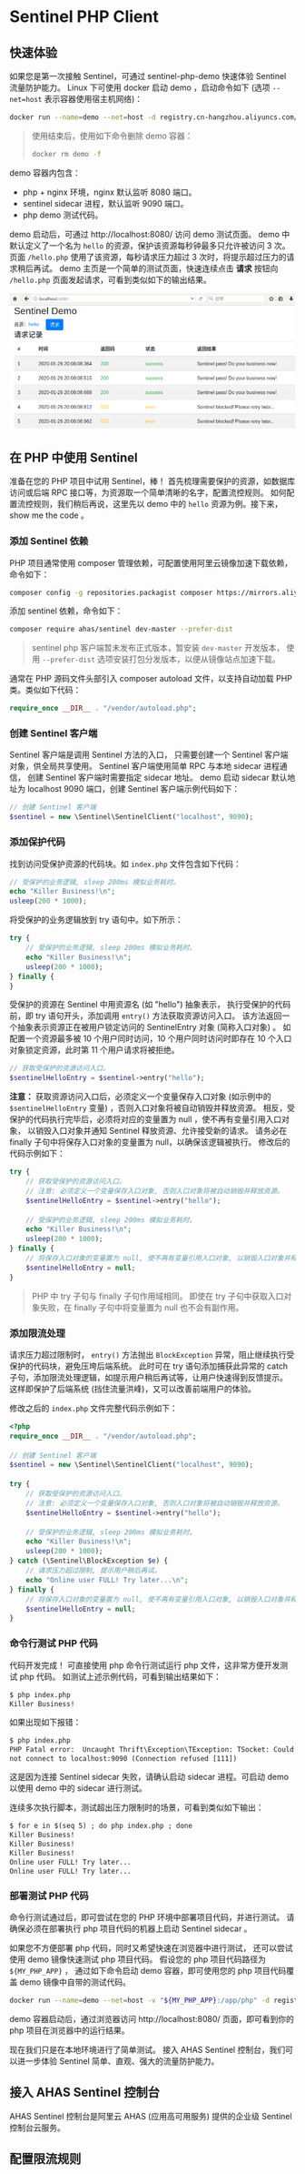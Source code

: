 Sentinel PHP Client
===

## 快速体验

如果您是第一次接触 Sentinel，可通过 sentinel-php-demo 快速体验 Sentinel 流量防护能力。
Linux 下可使用 docker 启动 demo ，启动命令如下 (选项 `--net=host` 表示容器使用宿主机网络)：

```sh
docker run --name=demo --net=host -d registry.cn-hangzhou.aliyuncs.com/ahas/sentinel-php-demo
```

>使用结束后，使用如下命令删除 demo 容器：
>
>```sh
>docker rm demo -f
>```

demo 容器内包含：

* php + nginx 环境，nginx 默认监听 8080 端口。
* sentinel sidecar 进程，默认监听 9090 端口。
* php demo 测试代码。

demo 启动后，可通过 http://localhost:8080/ 访问 demo 测试页面。
demo 中默认定义了一个名为 `hello` 的资源，保护该资源每秒钟最多只允许被访问 3 次。
页面 `/hello.php` 使用了该资源，每秒请求压力超过 3 次时，将提示超过压力的请求稍后再试。
demo 主页是一个简单的测试页面，快速连续点击 **请求** 按钮向 `/hello.php` 页面发起请求，可看到类似如下的输出结果。

![demo](demo/demo.png)

## 在 PHP 中使用 Sentinel

准备在您的 PHP 项目中试用 Sentinel，棒！
首先梳理需要保护的资源，如数据库访问或后端 RPC 接口等，为资源取一个简单清晰的名字，配置流控规则。
如何配置流控规则，我们稍后再说，这里先以 demo 中的 `hello` 资源为例。接下来，show me the code 。

### 添加 Sentinel 依赖

PHP 项目通常使用 composer 管理依赖，可配置使用阿里云镜像加速下载依赖，命令如下：

```sh
composer config -g repositories.packagist composer https://mirrors.aliyun.com/composer/
```

添加 sentinel 依赖，命令如下：

```sh
composer require ahas/sentinel dev-master --prefer-dist
```

>sentinel php 客户端暂未发布正式版本，暂安装 `dev-master` 开发版本，
>使用 `--prefer-dist` 选项安装打包分发版本，以便从镜像站点加速下载。

通常在 PHP 源码文件头部引入 composer autoload 文件，以支持自动加载 PHP 类。类似如下代码：

```php
require_once __DIR__ . "/vendor/autoload.php";
```

### 创建 Sentinel 客户端

Sentinel 客户端是调用 Sentinel 方法的入口，
只需要创建一个 Sentinel 客户端对象，供全局共享使用。
Sentinel 客户端使用简单 RPC 与本地 sidecar 进程通信，
创建 Sentinel 客户端时需要指定 sidecar 地址。
demo 启动 sidecar 默认地址为 localhost 9090 端口，创建 Sentinel 客户端示例代码如下：

```php
// 创建 Sentinel 客户端
$sentinel = new \Sentinel\SentinelClient("localhost", 9090);
```

### 添加保护代码

找到访问受保护资源的代码块。如 `index.php` 文件包含如下代码：

```php
// 受保护的业务逻辑, sleep 200ms 模拟业务耗时。
echo "Killer Business!\n";
usleep(200 * 1000);
```

将受保护的业务逻辑放到 try 语句中。如下所示：

```php
try {
	// 受保护的业务逻辑, sleep 200ms 模拟业务耗时。
	echo "Killer Business!\n";
	usleep(200 * 1000);
} finally {
}
```

受保护的资源在 Sentinel 中用资源名 (如 "hello") 抽象表示，
执行受保护的代码前，即 try 语句开头，添加调用 `entry()` 方法获取资源访问入口。
该方法返回一个抽象表示资源正在被用户锁定访问的 SentinelEntry 对象 (简称入口对象) 。
如配置一个资源最多被 10 个用户同时访问，10 个用户同时访问时即存在 10 个入口对象锁定资源，此时第 11 个用户请求将被拒绝。

```php
// 获取受保护的资源访问入口。
$sentinelHelloEntry = $sentinel->entry("hello");
```

**注意：** 获取资源访问入口后，必须定义一个变量保存入口对象 (如示例中的 `$sentinelHelloEntry` 变量) ，否则入口对象将被自动销毁并释放资源。
相反，受保护的代码执行完毕后，必须将对应的变量置为 null ，使不再有变量引用入口对象，
以销毁入口对象并通知 Sentinel 释放资源、允许接受新的请求。
请务必在 finally 子句中将保存入口对象的变量置为 null，以确保该逻辑被执行。
修改后的代码示例如下：

```php
try {
	// 获取受保护的资源访问入口。
	// 注意: 必须定义一个变量保存入口对象, 否则入口对象将被自动销毁并释放资源。
	$sentinelHelloEntry = $sentinel->entry("hello");

	// 受保护的业务逻辑, sleep 200ms 模拟业务耗时。
	echo "Killer Business!\n";
	usleep(200 * 1000);
} finally {
    // 将保存入口对象的变量置为 null, 使不再有变量引用入口对象, 以销毁入口对象并释放资源。
    $sentinelHelloEntry = null;
}
```

>PHP 中 try 子句与 finally 子句作用域相同。
>即使在 try 子句中获取入口对象失败，在 finally 子句中将变量置为 null 也不会有副作用。

### 添加限流处理

请求压力超过限制时， `entry()` 方法抛出 `BlockException` 异常，阻止继续执行受保护的代码块，避免压垮后端系统。
此时可在 try 语句添加捕获此异常的 catch 子句，添加限流处理逻辑，如提示用户稍后再试等，让用户快速得到反馈提示。
这样即保护了后端系统 (挡住流量洪峰)，又可以改善前端用户的体验。

修改之后的 `index.php` 文件完整代码示例如下：

```php
<?php
require_once __DIR__ . "/vendor/autoload.php";

// 创建 Sentinel 客户端
$sentinel = new \Sentinel\SentinelClient("localhost", 9090);

try {
	// 获取受保护的资源访问入口。
	// 注意: 必须定义一个变量保存入口对象, 否则入口对象将被自动销毁并释放资源。
	$sentinelHelloEntry = $sentinel->entry("hello");

	// 受保护的业务逻辑, sleep 200ms 模拟业务耗时。
	echo "Killer Business!\n";
	usleep(200 * 1000);
} catch (\Sentinel\BlockException $e) {
	// 请求压力超过限制, 提示用户稍后再试。
	echo "Online user FULL! Try later...\n";
} finally {
    // 将保存入口对象的变量置为 null, 使不再有变量引用入口对象, 以销毁入口对象并释放资源。
    $sentinelHelloEntry = null;
}
```

### 命令行测试 PHP 代码

代码开发完成！
可直接使用 php 命令行测试运行 php 文件，这非常方便开发测试 php 代码。
如测试上述示例代码，可看到输出结果如下：

```text
$ php index.php 
Killer Business!
```

如果出现如下报错：

```text
$ php index.php 
PHP Fatal error:  Uncaught Thrift\Exception\TException: TSocket: Could not connect to localhost:9090 (Connection refused [111])
```

这是因为连接 Sentinel sidecar 失败，请确认启动 sidecar 进程。可启动 demo 以使用 demo 中的 sidecar 进行测试。

连续多次执行脚本，测试超出压力限制时的场景，可看到类似如下输出：

```text
$ for e in $(seq 5) ; do php index.php ; done
Killer Business!
Killer Business!
Killer Business!
Online user FULL! Try later...
Online user FULL! Try later...
```

### 部署测试 PHP 代码

命令行测试通过后，即可尝试在您的 PHP 环境中部署项目代码，并进行测试。
请确保必须在部署执行 php 项目代码的机器上启动 Sentinel sidecar 。

如果您不方便部署 php 代码，同时又希望快速在浏览器中进行测试，
还可以尝试使用 demo 镜像快速测试 php 项目代码。
假设您的 php 项目代码路径为 `${MY_PHP_APP}` ，
通过如下命令启动 demo 容器，即可使用您的 php 项目代码覆盖 demo 镜像中自带的测试代码。

```sh
docker run --name=demo --net=host -v "${MY_PHP_APP}:/app/php" -d registry.cn-hangzhou.aliyuncs.com/ahas/sentinel-php-demo
```

demo 容器启动后，通过浏览器访问 http://localhost:8080/ 页面，即可看到你的 php 项目在浏览器中的运行结果。

现在我们只是在本地环境进行了简单测试。
接入 AHAS Sentinel 控制台，我们可以进一步体验 Sentinel 简单、直观、强大的流量防护能力。

## 接入 AHAS Sentinel 控制台

AHAS Sentinel 控制台是阿里云 AHAS (应用高可用服务) 提供的企业级 Sentinel 控制台云服务。



## 配置限流规则
